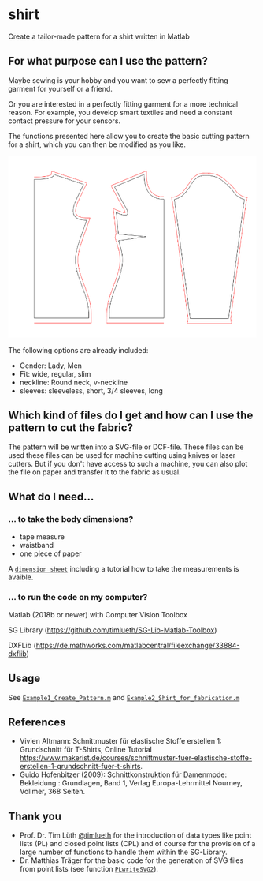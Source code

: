 # shirt
Create a tailor-made pattern for a shirt written in Matlab

## For what purpose can I use the pattern?
Maybe sewing is your hobby and you want to sew a perfectly fitting garment for yourself or a friend.

Or you are interested in a perfectly fitting garment for a more technical reason. For example, you develop smart textiles and need a constant contact pressure for your sensors.

The functions presented here allow you to create the basic cutting pattern for a shirt, which you can then be modified as you like.

![Example pattern](./Pattern_example.png)

The following options are already included:
* Gender: Lady, Men
* Fit: wide, regular, slim
* neckline: Round neck, v-neckline
* sleeves: sleeveless, short, 3/4 sleeves, long

## Which kind of files do I get and how can I use the pattern to cut the fabric?
The pattern will be written into a SVG-file or DCF-file. These files can be used these files can be used for machine cutting using knives or laser cutters. But if you don't have access to such a machine, you can also plot the file on paper and transfer it to the fabric as usual.

## What do I need...
### ... to take the body dimensions?
* tape measure
* waistband
* one piece of paper

A [`dimension sheet`](/Dimensionsheet.pdf) including a tutorial how to take the measurements is avaible.

### ... to run the code on my computer?

Matlab (2018b or newer) with Computer Vision Toolbox

SG Library (https://github.com/timlueth/SG-Lib-Matlab-Toolbox)

DXFLib (https://de.mathworks.com/matlabcentral/fileexchange/33884-dxflib)

## Usage

See [`Example1_Create_Pattern.m`](./Example1_Create_Pattern.m) and [`Example2_Shirt_for_fabrication.m`](./Example2_Shirt_for_fabrication.m)

## References
* Vivien Altmann: Schnittmuster für elastische Stoffe erstellen 1: Grundschnitt für T-Shirts, Online Tutorial https://www.makerist.de/courses/schnittmuster-fuer-elastische-stoffe-erstellen-1-grundschnitt-fuer-t-shirts.
* Guido Hofenbitzer (2009): Schnittkonstruktion für Damenmode: Bekleidung : Grundlagen, Band 1, Verlag Europa-Lehrmittel Nourney, Vollmer, 368 Seiten.

## Thank you

* Prof. Dr. Tim Lüth [@timlueth](https://github.com/timlueth) for the introduction of data types like point lists (PL) and closed point lists (CPL) and of course for the provision of a large number of functions to handle them within the SG-Library.
* Dr. Matthias Träger for the basic code for the generation of SVG files from point lists (see function [`PLwriteSVG2`](./PLwriteSVG2.m)).
